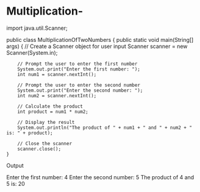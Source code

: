 # Multiplication-
import java.util.Scanner;

public class MultiplicationOfTwoNumbers {
    public static void main(String[] args) {
        // Create a Scanner object for user input
        Scanner scanner = new Scanner(System.in);

        // Prompt the user to enter the first number
        System.out.print("Enter the first number: ");
        int num1 = scanner.nextInt();

        // Prompt the user to enter the second number
        System.out.print("Enter the second number: ");
        int num2 = scanner.nextInt();

        // Calculate the product
        int product = num1 * num2;

        // Display the result
        System.out.println("The product of " + num1 + " and " + num2 + " is: " + product);

        // Close the scanner
        scanner.close();
    }

Output 

Enter the first number: 4
Enter the second number: 5
The product of 4 and 5 is: 20
